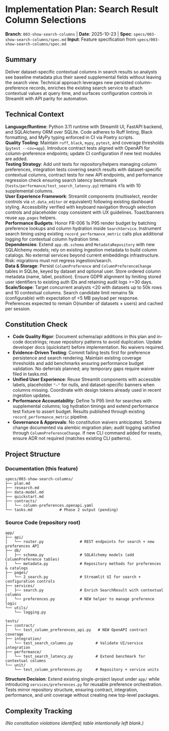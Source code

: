 # Implementation Plan: Search Result Column Selections

**Branch**: `003-show-search-columns` | **Date**: 2025-10-23 | **Spec**: `specs/003-show-search-columns/spec.md`
**Input**: Feature specification from `specs/003-show-search-columns/spec.md`

## Summary

Deliver dataset-specific contextual columns in search results so analysts see baseline metadata plus their saved supplemental fields without leaving the search view. Technical approach leverages new persisted column-preference records, enriches the existing search service to attach contextual values at query time, and surfaces configuration controls in Streamlit with API parity for automation.

## Technical Context

**Language/Runtime**: Python 3.11 runtime with Streamlit UI, FastAPI backend, and SQLAlchemy ORM over SQLite. Code adheres to Ruff linting, Black formatting, and MyPy typing enforced in CI via Poetry scripts.  
**Quality Tooling**: Maintain `ruff`, `black`, `mypy`, `pytest`, and coverage thresholds (`pytest --cov=app`). Introduce contract tests aligned with OpenAPI for column-preference endpoints; update CI configuration if new test modules are added.  
**Testing Strategy**: Add unit tests for repository/helpers managing column preferences, integration tests covering search results with dataset-specific contextual columns, contract tests for new API endpoints, and performance regression check ensuring search latency benchmark (`tests/performance/test_search_latency.py`) remains ≤1s with 10 supplemental columns.  
**User Experience Framework**: Streamlit components (multiselect, reorder controls via `st.data_editor` or equivalent) following existing dashboard styling. Accessibility verified with keyboard navigation through selection controls and placeholder copy consistent with UX guidelines. Toast/banners reuse `app.pages` helpers.  
**Performance Budgets**: Honor FR-006 1s P95 render budget by batching preference lookups and column hydration inside `SearchService`. Instrument search timing using existing `record_performance_metric` calls plus additional logging for contextual column hydration time.  
**Dependencies**: Extend `app.db.schema` and `MetadataRepository` with new SQLAlchemy models; rely on existing ingestion metadata to build column catalogs. No external services beyond current embeddings infrastructure. Risk: migrations must not regress ingestion/search.  
**Data & Storage**: Persist `ColumnPreference` and `ColumnPreferenceChange` tables in SQLite, keyed by dataset and optional user. Store ordered column metadata (name, label, position). Ensure GDPR alignment by limiting stored user identifiers to existing auth IDs and retaining audit logs >=30 days.  
**Scale/Scope**: Target concurrent analysts <20 with datasets up to 50k rows and 10 contextual columns. Search candidate limit remains 5k (configurable) with expectation of <5 MB payload per response. Preferences expected to remain O(number of datasets × users) and cached per session.

## Constitution Check

- **Code Quality Rigor**: Document schema/api additions in this plan and in-code docstrings; reuse repository patterns to avoid duplication. Update developer docs (quickstart) before implementation. No waivers required.  
- **Evidence-Driven Testing**: Commit failing tests first for preference persistence and search rendering. Maintain existing coverage thresholds and add benchmarks ensuring performance budget validation. No deferrals planned; any temporary gaps require waiver filed in tasks.md.  
- **Unified User Experience**: Reuse Streamlit components with accessible labels, placeholder `"—"` for nulls, and dataset-specific banners when columns missing. Coordinate with design tokens already used in recent ingestion updates.  
- **Performance Accountability**: Define 1s P95 limit for searches with supplemental columns; log hydration timings and extend performance test fixture to assert budget. Results published through existing `record_performance_metric` pipeline.  
- **Governance & Approvals**: No constitution waivers anticipated. Schema change documented via alembic migration plan; audit logging satisfied through `ColumnPreferenceChange`. If new CLI command added for resets, ensure ADR not required (matches existing CLI patterns).

## Project Structure

### Documentation (this feature)

```
specs/003-show-search-columns/
├── plan.md
├── research.md
├── data-model.md
├── quickstart.md
├── contracts/
│   └── column-preferences.openapi.yaml
└── tasks.md            # Phase 2 output (pending)
```

### Source Code (repository root)

```
app/
├── api/
│   └── router.py                # REST endpoints for search + new preferences API
├── db/
│   ├── schema.py                # SQLAlchemy models (add ColumnPreference tables)
│   └── metadata.py              # Repository methods for preferences & catalogs
├── pages/
│   └── 2_search.py              # Streamlit UI for search + configuration controls
├── services/
│   ├── search.py                # Enrich SearchResult with contextual columns
│   └── preferences.py           # NEW helper to manage preference logic
└── utils/
    └── logging.py

tests/
├── contract/
│   └── test_column_preferences_api.py   # NEW OpenAPI contract coverage
├── integration/
│   └── test_search_columns.py          # Validate UI/service integration
├── performance/
│   └── test_search_latency.py          # Extend benchmark for contextual columns
└── unit/
    └── test_column_preferences.py      # Repository + service units
```

**Structure Decision**: Extend existing single-project layout under `app/` while introducing `services/preferences.py` for reusable preference orchestration. Tests mirror repository structure, ensuring contract, integration, performance, and unit coverage without creating new top-level packages.

## Complexity Tracking

*(No constitution violations identified; table intentionally left blank.)*
